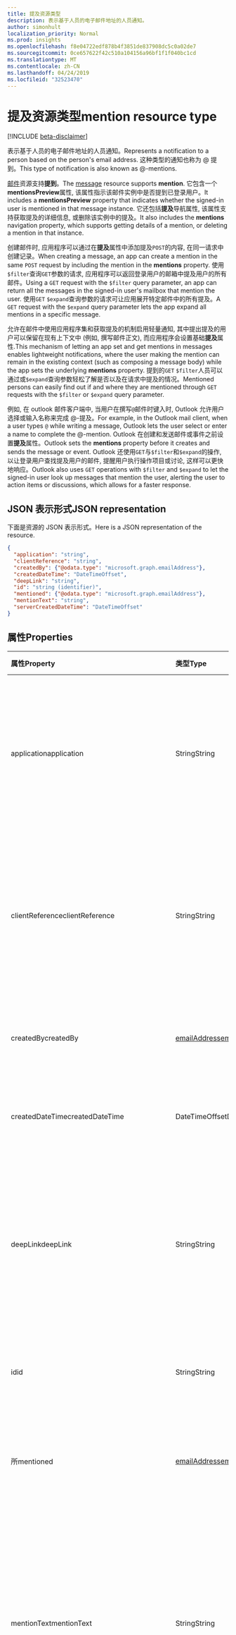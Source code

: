 ```yaml
---
title: 提及资源类型
description: 表示基于人员的电子邮件地址的人员通知。
author: simonhult
localization_priority: Normal
ms.prod: insights
ms.openlocfilehash: f8e04722edf878b4f3851de837908dc5c0a02de7
ms.sourcegitcommit: 0ce657622f42c510a104156a96bf1f1f040bc1cd
ms.translationtype: MT
ms.contentlocale: zh-CN
ms.lasthandoff: 04/24/2019
ms.locfileid: "32523470"
---
```

# <a name="mention-resource-type"></a><span data-ttu-id="10943-103">提及资源类型</span><span class="sxs-lookup"><span data-stu-id="10943-103">mention resource type</span></span>

[!INCLUDE [beta-disclaimer](../../includes/beta-disclaimer.md)]

<span data-ttu-id="10943-104">表示基于人员的电子邮件地址的人员通知。</span><span class="sxs-lookup"><span data-stu-id="10943-104">Represents a notification to a person based on the person's email address.</span></span> <span data-ttu-id="10943-105">这种类型的通知也称为 @ 提到。</span><span class="sxs-lookup"><span data-stu-id="10943-105">This type of notification is also known as @-mentions.</span></span>

<span data-ttu-id="10943-106">[邮件](../resources/message.md)资源支持**提到**。</span><span class="sxs-lookup"><span data-stu-id="10943-106">The [message](../resources/message.md) resource supports **mention**.</span></span> <span data-ttu-id="10943-107">它包含一个**mentionsPreview**属性, 该属性指示该邮件实例中是否提到已登录用户。</span><span class="sxs-lookup"><span data-stu-id="10943-107">It includes a **mentionsPreview** property that indicates whether the signed-in user is mentioned in that message instance.</span></span> <span data-ttu-id="10943-108">它还包括**提及**导航属性, 该属性支持获取提及的详细信息, 或删除该实例中的提及。</span><span class="sxs-lookup"><span data-stu-id="10943-108">It also includes the **mentions** navigation property, which supports getting details of a mention, or deleting a mention in that instance.</span></span>

<span data-ttu-id="10943-109">创建邮件时, 应用程序可以通过在**提及**属性中添加提及`POST`的内容, 在同一请求中创建记录。</span><span class="sxs-lookup"><span data-stu-id="10943-109">When creating a message, an app can create a mention in the same `POST` request by including the mention in the **mentions** property.</span></span> <span data-ttu-id="10943-110">使用`$filter`查询`GET`参数的请求, 应用程序可以返回登录用户的邮箱中提及用户的所有邮件。</span><span class="sxs-lookup"><span data-stu-id="10943-110">Using a `GET` request with the `$filter` query parameter, an app can return all the messages in the signed-in user's mailbox that mention the user.</span></span> <span data-ttu-id="10943-111">使用`GET` `$expand`查询参数的请求可让应用展开特定邮件中的所有提及。</span><span class="sxs-lookup"><span data-stu-id="10943-111">A `GET` request with the `$expand` query parameter lets the app expand all mentions in a specific message.</span></span>

<span data-ttu-id="10943-112">允许在邮件中使用应用程序集和获取提及的机制启用轻量通知, 其中提出提及的用户可以保留在现有上下文中 (例如, 撰写邮件正文), 而应用程序会设置基础**提及**属性.</span><span class="sxs-lookup"><span data-stu-id="10943-112">This mechanism of letting an app set and get mentions in messages enables lightweight notifications, where the user making the mention can remain in the existing context (such as composing a message body) while the app sets the underlying **mentions** property.</span></span> <span data-ttu-id="10943-113">提到的`GET` `$filter`人员可以通过或`$expand`查询参数轻松了解是否以及在请求中提及的情况。</span><span class="sxs-lookup"><span data-stu-id="10943-113">Mentioned persons can easily find out if and where they are mentioned through `GET` requests with the `$filter` or `$expand` query parameter.</span></span>  

<span data-ttu-id="10943-114">例如, 在 outlook 邮件客户端中, 当用户在撰写`@`邮件时键入时, Outlook 允许用户选择或输入名称来完成 @-提及。</span><span class="sxs-lookup"><span data-stu-id="10943-114">For example, in the Outlook mail client, when a user types `@` while writing a message, Outlook lets the user select or enter a name to complete the @-mention.</span></span> <span data-ttu-id="10943-115">Outlook 在创建和发送邮件或事件之前设置**提及**属性。</span><span class="sxs-lookup"><span data-stu-id="10943-115">Outlook sets the **mentions** property before it creates and sends the message or event.</span></span> <span data-ttu-id="10943-116">Outlook 还使用`GET`与`$filter`和`$expand`的操作, 以让登录用户查找提及用户的邮件, 提醒用户执行操作项目或讨论, 这样可以更快地响应。</span><span class="sxs-lookup"><span data-stu-id="10943-116">Outlook also uses `GET` operations with `$filter` and `$expand` to let the signed-in user look up messages that mention the user, alerting the user to action items or discussions, which allows for a faster response.</span></span>


## <a name="json-representation"></a><span data-ttu-id="10943-117">JSON 表示形式</span><span class="sxs-lookup"><span data-stu-id="10943-117">JSON representation</span></span>

<span data-ttu-id="10943-118">下面是资源的 JSON 表示形式。</span><span class="sxs-lookup"><span data-stu-id="10943-118">Here is a JSON representation of the resource.</span></span>

<!-- {
  "blockType": "resource",
  "optionalProperties": [

  ],
  "@odata.type": "microsoft.graph.mention"
}-->

```json
{
  "application": "string",
  "clientReference": "string",
  "createdBy": {"@odata.type": "microsoft.graph.emailAddress"},
  "createdDateTime": "DateTimeOffset",
  "deepLink": "string",
  "id": "string (identifier)",
  "mentioned": {"@odata.type": "microsoft.graph.emailAddress"},
  "mentionText": "string",
  "serverCreatedDateTime": "DateTimeOffset"
}

```
## <a name="properties"></a><span data-ttu-id="10943-119">属性</span><span class="sxs-lookup"><span data-stu-id="10943-119">Properties</span></span>
| <span data-ttu-id="10943-120">属性</span><span class="sxs-lookup"><span data-stu-id="10943-120">Property</span></span>     | <span data-ttu-id="10943-121">类型</span><span class="sxs-lookup"><span data-stu-id="10943-121">Type</span></span>   |<span data-ttu-id="10943-122">说明</span><span class="sxs-lookup"><span data-stu-id="10943-122">Description</span></span>|
|:---------------|:--------|:----------|
|<span data-ttu-id="10943-123">application</span><span class="sxs-lookup"><span data-stu-id="10943-123">application</span></span> | <span data-ttu-id="10943-124">String</span><span class="sxs-lookup"><span data-stu-id="10943-124">String</span></span> | <span data-ttu-id="10943-125">在其中创建提及的应用程序的名称。</span><span class="sxs-lookup"><span data-stu-id="10943-125">The name of the application where the mention is created.</span></span> <span data-ttu-id="10943-126">可选。</span><span class="sxs-lookup"><span data-stu-id="10943-126">Optional.</span></span> <span data-ttu-id="10943-127">不会对**邮件**使用和默认为 null。</span><span class="sxs-lookup"><span data-stu-id="10943-127">Not used and defaulted as null for **message**.</span></span> |
|<span data-ttu-id="10943-128">clientReference</span><span class="sxs-lookup"><span data-stu-id="10943-128">clientReference</span></span> | <span data-ttu-id="10943-129">String</span><span class="sxs-lookup"><span data-stu-id="10943-129">String</span></span> | <span data-ttu-id="10943-130">代表资源实例的父项的唯一标识符。</span><span class="sxs-lookup"><span data-stu-id="10943-130">A unique identifier that represents a parent of the resource instance.</span></span> <span data-ttu-id="10943-131">可选。</span><span class="sxs-lookup"><span data-stu-id="10943-131">Optional.</span></span> <span data-ttu-id="10943-132">不会对**邮件**使用和默认为 null。</span><span class="sxs-lookup"><span data-stu-id="10943-132">Not used and defaulted as null for **message**.</span></span> |
|<span data-ttu-id="10943-133">createdBy</span><span class="sxs-lookup"><span data-stu-id="10943-133">createdBy</span></span>  | [<span data-ttu-id="10943-134">emailAddress</span><span class="sxs-lookup"><span data-stu-id="10943-134">emailAddress</span></span>](../resources/emailaddress.md) | <span data-ttu-id="10943-135">提出提及的用户的电子邮件信息。</span><span class="sxs-lookup"><span data-stu-id="10943-135">The email information of the user who made the mention.</span></span> |
|<span data-ttu-id="10943-136">createdDateTime</span><span class="sxs-lookup"><span data-stu-id="10943-136">createdDateTime</span></span>  |<span data-ttu-id="10943-137">DateTimeOffset</span><span class="sxs-lookup"><span data-stu-id="10943-137">DateTimeOffset</span></span> |<span data-ttu-id="10943-138">在客户端上创建提及的日期和时间。</span><span class="sxs-lookup"><span data-stu-id="10943-138">The date and time that the mention is created on the client.</span></span> |
|<span data-ttu-id="10943-139">deepLink</span><span class="sxs-lookup"><span data-stu-id="10943-139">deepLink</span></span> | <span data-ttu-id="10943-140">String</span><span class="sxs-lookup"><span data-stu-id="10943-140">String</span></span> | <span data-ttu-id="10943-141">指向资源实例中提及的上下文的深层 web 链接。</span><span class="sxs-lookup"><span data-stu-id="10943-141">A deep web link to the context of the mention in the resource instance.</span></span> <span data-ttu-id="10943-142">可选。</span><span class="sxs-lookup"><span data-stu-id="10943-142">Optional.</span></span> <span data-ttu-id="10943-143">不会对**邮件**使用和默认为 null。</span><span class="sxs-lookup"><span data-stu-id="10943-143">Not used and defaulted as null for **message**.</span></span> |
|<span data-ttu-id="10943-144">id</span><span class="sxs-lookup"><span data-stu-id="10943-144">id</span></span> | <span data-ttu-id="10943-145">String</span><span class="sxs-lookup"><span data-stu-id="10943-145">String</span></span>| <span data-ttu-id="10943-146">资源实例中提及的唯一标识符。</span><span class="sxs-lookup"><span data-stu-id="10943-146">The unique identifier of a mention in a resource instance.</span></span>|
|<span data-ttu-id="10943-147">所</span><span class="sxs-lookup"><span data-stu-id="10943-147">mentioned</span></span> | [<span data-ttu-id="10943-148">emailAddress</span><span class="sxs-lookup"><span data-stu-id="10943-148">emailAddress</span></span>](../resources/emailaddress.md) | <span data-ttu-id="10943-149">提到的人员的电子邮件信息。</span><span class="sxs-lookup"><span data-stu-id="10943-149">The email information of the mentioned person.</span></span> <span data-ttu-id="10943-150">必需。</span><span class="sxs-lookup"><span data-stu-id="10943-150">Required.</span></span> |
|<span data-ttu-id="10943-151">mentionText</span><span class="sxs-lookup"><span data-stu-id="10943-151">mentionText</span></span> | <span data-ttu-id="10943-152">String</span><span class="sxs-lookup"><span data-stu-id="10943-152">String</span></span> | <span data-ttu-id="10943-153">可选。</span><span class="sxs-lookup"><span data-stu-id="10943-153">Optional.</span></span> <span data-ttu-id="10943-154">不会对**邮件**使用和默认为 null。</span><span class="sxs-lookup"><span data-stu-id="10943-154">Not used and defaulted as null for **message**.</span></span> <span data-ttu-id="10943-155">若要获取邮件中提及的内容, 请改为查看邮件的**bodyPreview**属性。</span><span class="sxs-lookup"><span data-stu-id="10943-155">To get the mentions in a message, see the **bodyPreview** property of the message instead.</span></span> |
|<span data-ttu-id="10943-156">serverCreatedDateTime</span><span class="sxs-lookup"><span data-stu-id="10943-156">serverCreatedDateTime</span></span> | <span data-ttu-id="10943-157">DateTimeOffset</span><span class="sxs-lookup"><span data-stu-id="10943-157">DateTimeOffset</span></span> | <span data-ttu-id="10943-158">在服务器上创建提及的日期和时间。</span><span class="sxs-lookup"><span data-stu-id="10943-158">The date and time that the mention is created on the server.</span></span> <span data-ttu-id="10943-159">可选。</span><span class="sxs-lookup"><span data-stu-id="10943-159">Optional.</span></span> <span data-ttu-id="10943-160">不会对**邮件**使用和默认为 null。</span><span class="sxs-lookup"><span data-stu-id="10943-160">Not used and defaulted as null for **message**.</span></span> |

## <a name="relationships"></a><span data-ttu-id="10943-161">关系</span><span class="sxs-lookup"><span data-stu-id="10943-161">Relationships</span></span>
<span data-ttu-id="10943-162">无</span><span class="sxs-lookup"><span data-stu-id="10943-162">None</span></span>


## <a name="methods"></a><span data-ttu-id="10943-163">方法</span><span class="sxs-lookup"><span data-stu-id="10943-163">Methods</span></span>

| <span data-ttu-id="10943-164">方法</span><span class="sxs-lookup"><span data-stu-id="10943-164">Method</span></span>           | <span data-ttu-id="10943-165">返回类型</span><span class="sxs-lookup"><span data-stu-id="10943-165">Return Type</span></span>    |<span data-ttu-id="10943-166">说明</span><span class="sxs-lookup"><span data-stu-id="10943-166">Description</span></span>|
|:---------------|:--------|:----------|
|<span data-ttu-id="10943-167">[Post](../api/user-sendmail.md#request-2)和 send</span><span class="sxs-lookup"><span data-stu-id="10943-167">[Post](../api/user-sendmail.md#request-2) and send</span></span> | <span data-ttu-id="10943-168">无</span><span class="sxs-lookup"><span data-stu-id="10943-168">None</span></span> | <span data-ttu-id="10943-169">创建并将提及作为新邮件的一部分发送。</span><span class="sxs-lookup"><span data-stu-id="10943-169">Create and send mentions as part of a new message.</span></span>|
|<span data-ttu-id="10943-170">[发布](../api/user-post-messages.md#request-2)到新草稿</span><span class="sxs-lookup"><span data-stu-id="10943-170">[Post](../api/user-post-messages.md#request-2) to a new draft</span></span> | <span data-ttu-id="10943-171">包含一个或多个**提及**对象的[邮件](../resources/message.md)。</span><span class="sxs-lookup"><span data-stu-id="10943-171">[message](../resources/message.md) that contains one or more **mention** objects.</span></span> | <span data-ttu-id="10943-172">创建新邮件的草稿并包含一个或多个**提及**的对象。</span><span class="sxs-lookup"><span data-stu-id="10943-172">Create a draft of a new message and include one or more **mention** objects.</span></span>|
|<span data-ttu-id="10943-173">[获取](../api/user-list-messages.md#request-2)涉及我的邮件</span><span class="sxs-lookup"><span data-stu-id="10943-173">[Get](../api/user-list-messages.md#request-2) messages mentioning me</span></span> | <span data-ttu-id="10943-174">[邮件](../resources/message.md)集合</span><span class="sxs-lookup"><span data-stu-id="10943-174">[message](../resources/message.md) collection</span></span> | <span data-ttu-id="10943-175">获取已登录用户邮箱中的所有邮件, 其中包含此用户的**提及**。</span><span class="sxs-lookup"><span data-stu-id="10943-175">Get all the messages in the signed-in user's mailbox that contain a **mention** of this user.</span></span>|
|<span data-ttu-id="10943-176">[获取](../api/message-get.md#request-2)邮件及其提及内容</span><span class="sxs-lookup"><span data-stu-id="10943-176">[Get](../api/message-get.md#request-2) a message and its mentions</span></span> | <span data-ttu-id="10943-177">[邮件](../resources/message.md)集合</span><span class="sxs-lookup"><span data-stu-id="10943-177">[message](../resources/message.md) collection</span></span> | <span data-ttu-id="10943-178">获取邮件并展开邮件中每个**提及**的详细信息。</span><span class="sxs-lookup"><span data-stu-id="10943-178">Get a message and expand the details of each **mention** in the message.</span></span>|
|<span data-ttu-id="10943-179">[删除](../api/message-delete.md#request-2)提及</span><span class="sxs-lookup"><span data-stu-id="10943-179">[Delete](../api/message-delete.md#request-2) a mention</span></span> | <span data-ttu-id="10943-180">无</span><span class="sxs-lookup"><span data-stu-id="10943-180">None</span></span> |<span data-ttu-id="10943-181">在已登录用户的邮箱中删除指定邮件中指定的提及项。</span><span class="sxs-lookup"><span data-stu-id="10943-181">Deletes the specified mention in the specified message in the signed-in user's mailbox.</span></span> |

<!-- uuid: 8fcb5dbc-d5aa-4681-8e31-b001d5168d79
2015-10-25 14:57:30 UTC -->
<!--
{
  "type": "#page.annotation",
  "description": "mention resource",
  "keywords": "",
  "section": "documentation",
  "tocPath": "",
  "suppressions": [
    "Error: /api-reference/beta/resources/mention.md:\r\n      Exception processing links.\r\n    System.ArgumentException: Link Definition was null. Link text: !INCLUDE [beta-disclaimer](../../includes/beta-disclaimer.md)\r\n      at ApiDoctor.Validation.DocFile.get_LinkDestinations()\r\n      at ApiDoctor.Validation.DocSet.ValidateLinks(Boolean includeWarnings, String[] relativePathForFiles, IssueLogger issues, Boolean requireFilenameCaseMatch, Boolean printOrphanedFiles)"
  ]
}
-->
